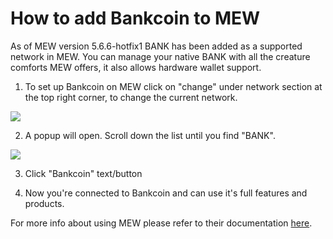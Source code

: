 # How to add Bankcoin to MEW

As of MEW version 5.6.6-hotfix1 BANK has been added as a supported network in MEW. You can manage your native BANK with all
the creature comforts MEW offers, it also allows hardware wallet support. 

1. To set up Bankcoin on MEW click on "change" under network section at the top right corner, to change the current 
network.

![](.gitbook/assets/MEW_1.png)

2. A popup will open. Scroll down the list until you find "BANK".

![](.gitbook/assets/MEW_2.png)

3. Click "Bankcoin" text/button

4. Now you're connected to Bankcoin and can use it's full features and products.

For more info about using MEW please refer to their documentation [here](https://kb.myetherwallet.com/).

